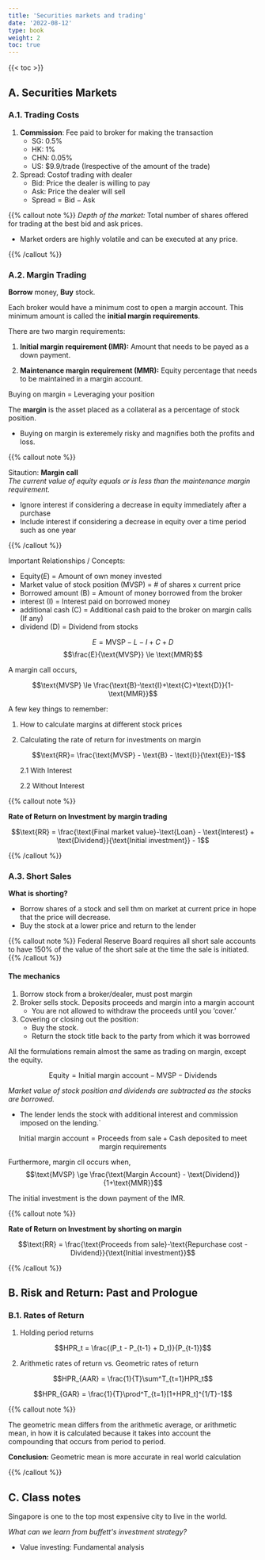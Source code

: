 ```yaml
---
title: 'Securities markets and trading'
date: '2022-08-12'
type: book
weight: 2
toc: true
---
```


{{< toc >}}

## A. Securities Markets

### A.1. Trading Costs

1. **Commission**: Fee paid to broker for making the transaction
   - SG: 0.5%
   - HK: 1%
   - CHN: 0.05%
   - US: $9.9/trade (Irespective of the amount of the trade)
2. Spread: Costof trading with dealer
   - Bid: Price the dealer is willing to pay
   - Ask: Price the dealer will sell
   - $\text{Spread} = \text{Bid} - \text{Ask}$

{{% callout note %}}
_Depth of the market:_ Total number of shares offered for trading at the best bid and ask prices.

- Market orders are highly volatile and can be executed at any price.

{{% /callout %}}

### A.2. Margin Trading

**Borrow** money, **Buy** stock.

Each broker would have a minimum cost to open a margin account. This minimum amount is called the **initial margin requirements**.

There are two margin requirements:

1. **Initial margin requirement (IMR):** Amount that needs to be payed as a down payment.

2. **Maintenance margin requirement (MMR):** Equity percentage that needs to be maintained in a margin account.

Buying on margin = Leveraging your position

The **margin** is the asset placed as a collateral as a percentage of stock position.

- Buying on margin is exteremely risky and magnifies both the profits and loss.

{{% callout note %}}

Sitaution: **Margin call** \
_The current value of equity equals or is less than the maintenance margin requirement._

- Ignore interest if considering a decrease in equity immediately after a purchase
- Include interest if considering a decrease in equity over a time period such as one year

{{% /callout %}}

Important Relationships / Concepts:

- $\text{Equity} (E)$ = Amount of own money invested
- $\text{Market value of stock position} \text{ (MVSP)}$ = # of shares x current price
- $\text{Borrowed amount} \text{ (B)}$ = Amount of money borrowed from the broker
- $\text{interest} \text{ (I)}$ = Interest paid on borrowed money
- $\text{additional cash} \text{ (C)}$ = Additional cash paid to the broker on margin calls (If any)
- $\text{dividend} \text{ (D)}$ = Dividend from stocks

$$E = \text{MVSP} - L - I + C + D$$
$$\frac{E}{\text{MVSP}} \le \text{MMR}$$

A margin call occurs,

$$\text{MVSP} \le \frac{\text{B}-\text{I}+\text{C}+\text{D}}{1-\text{MMR}}$$

A few key things to remember:

1. How to calculate margins at different stock prices
2. Calculating the rate of return for investments on margin

   $$\text{RR}= \frac{\text{MVSP} - \text{B} - \text{I}}{\text{E}}-1$$

   2.1 With Interest

   2.2 Without Interest

{{% callout note %}}

**Rate of Return on Investment by margin trading**

$$\text{RR} = \frac{\text{Final market value}-\text{Loan} - \text{Interest} + \text{Dividend}}{\text{Initial investment}} - 1$$

{{% /callout %}}

### A.3. Short Sales

**What is shorting?**

- Borrow shares of a stock and sell thm on market at current price in hope that the price will decrease.
- Buy the stock at a lower price and return to the lender

{{% callout note %}}
Federal Reserve Board requires all short sale accounts to have 150% of the value of the short sale at the time the sale is initiated.
{{% /callout %}}

#### The mechanics

1. Borrow stock from a broker/dealer, must post margin
2. Broker sells stock. Deposits proceeds and margin into a margin account
   - You are not allowed to withdraw the proceeds until you ‘cover.’
3. Covering or closing out the position:
   - Buy the stock.
   - Return the stock title back to the party from which it was borrowed

All the formulations remain almost the same as trading on margin, except the equity.

$$\text{Equity}=\text{Initial margin account}-\text{MVSP}-\text{Dividends}$$

_Market value of stock position and dividends are subtracted as the stocks are borrowed._

- The lender lends the stock with additional interest and commission imposed on the lending.`

$$\text{Initial margin account} = \text{Proceeds from sale}+\text{Cash deposited to meet margin requirements}$$

Furthermore, margin cll occurs when,
$$\text{MVSP} \ge \frac{\text{Margin Account} - \text{Dividend}}{1+\text{MMR}}$$

The initial investment is the down payment of the IMR.

{{% callout note %}}

**Rate of Return on Investment by shorting on margin**

$$\text{RR} = \frac{\text{Proceeds from sale}-\text{Repurchase cost - Dividend}}{\text{Initial investment}}$$

{{% /callout %}}

## B. Risk and Return: Past and Prologue

### B.1. Rates of Return

1. Holding period returns

$$HPR_t = \frac{(P_t - P_{t-1} + D_t)}{P_{t-1}}$$

2. Arithmetic rates of return vs. Geometric rates of return

$$HPR_{AAR} = \frac{1}{T}\sum^T_{t=1}HPR_t$$

$$HPR_{GAR} = \frac{1}{T}\prod^T_{t=1}[1+HPR_t]^{1/T}-1$$

{{% callout note %}}

The geometric mean differs from the arithmetic average, or arithmetic mean, in how it is calculated because it takes into account the compounding that occurs from period to period.

**Conclusion:** Geometric mean is more accurate in real world calculation

{{% /callout %}}

## C. Class notes

Singapore is one to the top most expensive city to live in the world.

_What can we learn from buffett's investment strategy?_

- Value investing: Fundamental analysis
